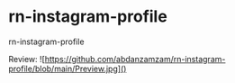 # rn-instagram-profile
rn-instagram-profile

Review:
![https://github.com/abdanzamzam/rn-instagram-profile/blob/main/Preview.jpg]()
